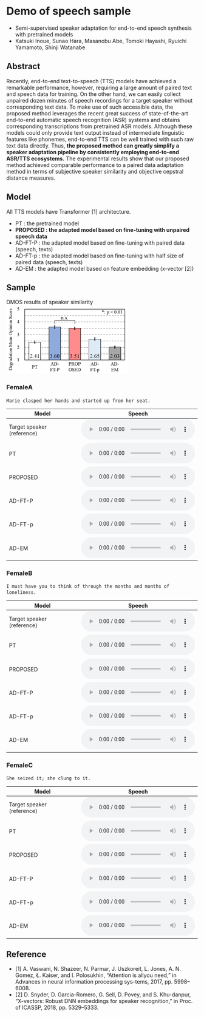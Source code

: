 # Demo of speech sample

- Semi-supervised speaker adaptation for end-to-end speech synthesis with pretrained models
- Katsuki Inoue, Sunao Hara, Masanobu Abe, Tomoki Hayashi, Ryuichi Yamamoto, Shinji Watanabe

## Abstract 

Recently, end-to-end text-to-speech (TTS) models have achieved a remarkable performance, however, requiring a large amount of paired text and speech data for training.
On the other hand, we can easily collect unpaired dozen minutes of speech recordings for a target speaker without corresponding text data.
To make use of such accessible data, the proposed method leverages the recent great success of state-of-the-art end-to-end automatic speech recognition (ASR) systems and obtains corresponding transcriptions from pretrained ASR models.
Although these models could only provide text output instead of intermediate linguistic features like phonemes, end-to-end TTS can be well trained with such raw text data directly.
Thus, **the proposed method can greatly simplify a speaker adaptation pipeline by consistently employing end-to-end ASR/TTS ecosystems.**
The experimental results show that our proposed method achieved comparable performance to a paired data adaptation method in terms of subjective speaker similarity and objective cepstral distance measures.

## Model

All TTS models have Transformer [1] architecture.

- PT : the pretrained model
- **PROPOSED : the adapted model based on fine-tuning with unpaired speech data**
- AD-FT-P : the adapted model based on fine-tuning with paired data (speech, texts)
- AD-FT-p : the adapted model based on fine-tuning with half size of paired data (speech, texts)
- AD-EM : the adapted model based on feature embedding (x-vector [2])

## Sample

DMOS results of speaker similarity  
<img src="img/DMOS_spk_similar.png" width="320px"> 

### FemaleA  

    Marie clasped her hands and started up from her seat.

| Model | Speech |  
| --- | --- |  
| Target speaker (reference) | <audio src="wav/ground-truth/237_134500_000036_000000.wav" controls></audio> |  
| PT | <audio src="wav/pretrained/237_134500_000036_000000.wav" controls></audio> |  
| PROPOSED | <audio src="wav/adapt-ft-unpair/237_134500_000036_000000.wav" controls></audio> |  
| AD-FT-P | <audio src="wav/adapt-ft-pair/237_134500_000036_000000.wav" controls></audio> |  
| AD-FT-p | <audio src="wav/adapt-ft-pair-half/237_134500_000036_000000.wav" controls></audio> |  
| AD-EM | <audio src="wav/adapt-em/237_134500_000036_000000.wav" controls></audio> |  

### FemaleB  

    I must have you to think of through the months and months of loneliness.

| Model | Speech |  
| --- | --- |  
| Target speaker (reference) | <audio src="wav/ground-truth/4446_2275_000046_000001.wav" controls></audio> |  
| PT | <audio src="wav/pretrained/4446_2275_000046_000001.wav" controls></audio> |  
| PROPOSED | <audio src="wav/adapt-ft-unpair/4446_2275_000046_000001.wav" controls></audio> |  
| AD-FT-P | <audio src="wav/adapt-ft-pair/4446_2275_000046_000001.wav" controls></audio> |  
| AD-FT-p | <audio src="wav/adapt-ft-pair-half/4446_2275_000046_000001.wav" controls></audio> |  
| AD-EM | <audio src="wav/adapt-em/4446_2275_000046_000001.wav" controls></audio> |  

### FemaleC  

    She seized it; she clung to it.

| Model | Speech |  
| --- | --- |  
| Target speaker (reference) | <audio src="wav/ground-truth/5683_32879_000050_000002.wav" controls></audio> |  
| PT | <audio src="wav/pretrained/5683_32879_000050_000002.wav" controls></audio> |  
| PROPOSED | <audio src="wav/adapt-ft-unpair/5683_32879_000050_000002.wav" controls></audio> |  
| AD-FT-P | <audio src="wav/adapt-ft-pair/5683_32879_000050_000002.wav" controls></audio> |  
| AD-FT-p | <audio src="wav/adapt-ft-pair-half/5683_32879_000050_000002.wav" controls></audio> |  
| AD-EM | <audio src="wav/adapt-em/5683_32879_000050_000002.wav" controls></audio> |  

## Reference

- [1] A. Vaswani, N. Shazeer, N. Parmar, J. Uszkoreit, L. Jones, A. N. Gomez, Ł. Kaiser, and I. Polosukhin, “Attention is allyou need,”  in Advances in neural information processing sys-tems, 2017, pp. 5998–6008.
- [2] D. Snyder, D. Garcia-Romero, G. Sell, D. Povey, and S. Khu-danpur, “X-vectors: Robust DNN embeddings for speaker recognition,” in Proc. of ICASSP, 2018, pp. 5329–5333.

